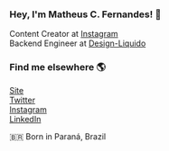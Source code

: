 ### Hey, I'm Matheus C. Fernandes! 👋

Content Creator at [Instagram](https://www.instagram.com/mathw_fernandes/) <br>
Backend Engineer at [Design-Liquido](https://designliquido.com.br/) <br>

### Find me elsewhere 🌎

[Site](https://www.freezywt.com/) <br>
[Twitter](https://twitter.com/mathw_fernandes) <br>
[Instagram](https://www.instagram.com/mathw_fernandes/) <br>
[LinkedIn](https://www.linkedin.com/in/matheuscrestanifernandes/) <br>

🇧🇷 Born in Paraná, Brazil <br>
